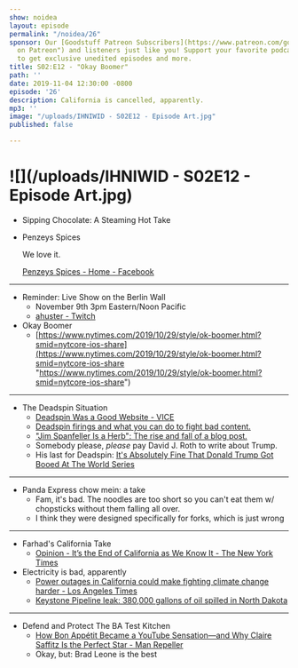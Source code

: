 ```yaml
---
show: noidea
layout: episode
permalink: "/noidea/26"
sponsor: Our [Goodstuff Patreon Subscribers](https://www.patreon.com/goodstuff "Goodstuff
  on Patreon") and listeners just like you! Support your favorite podcasts directly
  to get exclusive unedited episodes and more.
title: S02:E12 - "Okay Boomer"
path: ''
date: 2019-11-04 12:30:00 -0800
episode: '26'
description: California is cancelled, apparently.
mp3: ''
image: "/uploads/IHNIWID - S02E12 - Episode Art.jpg"
published: false

---
```

# ![](/uploads/IHNIWID - S02E12 - Episode Art.jpg)

* Sipping Chocolate: A Steaming Hot Take
* Penzeys Spices

  We love it.

  [Penzeys Spices - Home - Facebook](https://www.facebook.com/Penzeys/photos/a.10154182484242834/10157586623712834/?type=3&theater)

***

* Reminder: Live Show on the Berlin Wall
  * November 9th 3pm Eastern/Noon Pacific
  * [ahuster - Twitch](https://www.twitch.tv/ahuster)
* Okay Boomer
  * [https://www.nytimes.com/2019/10/29/style/ok-boomer.html?smid=nytcore-ios-share](https://www.nytimes.com/2019/10/29/style/ok-boomer.html?smid=nytcore-ios-share "https://www.nytimes.com/2019/10/29/style/ok-boomer.html?smid=nytcore-ios-share")

***

* The Deadspin Situation
  * [Deadspin Was a Good Website - VICE](https://www.vice.com/en_us/article/a35885/deadspin-was-a-good-website)
  * [Deadspin firings and what you can do to fight bad content.](https://slate.com/news-and-politics/2019/10/deadspin-firings-zombie-brand-spam.html)
  * ["Jim Spanfeller Is a Herb": The rise and fall of a blog post.](https://slate.com/news-and-politics/2019/11/jim-spanfeller-is-a-herb-rise-fall-blog-post-deadspin.html)
  * Somebody please, _please_ pay David J. Roth to write about Trump.
  * His last for Deadspin: [It's Absolutely Fine That Donald Trump Got Booed At The World Series](https://deadspin.com/its-absolutely-fine-that-donald-trump-got-booed-at-the-1839425624)

***

* Panda Express chow mein: a take
  * Fam, it's bad. The noodles are too short so you can't eat them w/ chopsticks without them falling all over.
  * I think they were designed specifically for forks, which is just wrong

***

* Farhad's California Take
  * [Opinion - It’s the End of California as We Know It - The New York Times](https://www.nytimes.com/2019/10/30/opinion/california-fires.html)
* Electricity is bad, apparently
  * [Power outages in California could make fighting climate change harder - Los Angeles Times](https://www.latimes.com/environment/story/2019-10-29/california-power-outages-wildfires-climate-change)
  * [Keystone Pipeline leak: 380,000 gallons of oil spilled in North Dakota](https://www.usatoday.com/story/news/nation/2019/11/01/keystone-pipeline-leak-oil-spilled-north-dakota/4121954002/)

***

* Defend and Protect The BA Test Kitchen
  * [How Bon Appétit Became a YouTube Sensation—and Why Claire Saffitz Is the Perfect Star - Man Repeller](https://www.manrepeller.com/2019/10/how-bon-appetit-became-a-youtube-sensation-and-why-claire-saffitz-is-the-perfect-star.html)
  * Okay, but: Brad Leone is the best